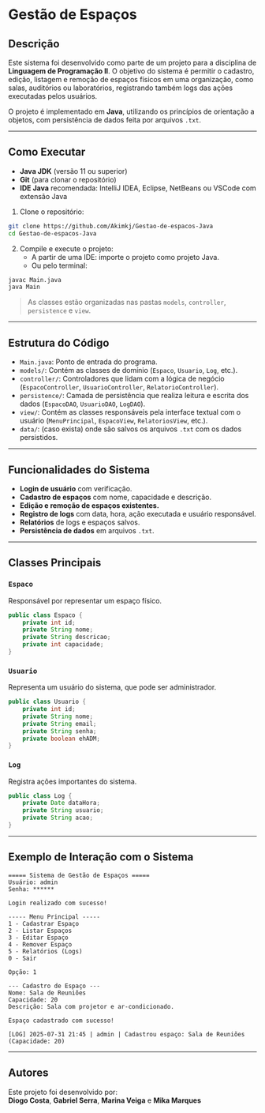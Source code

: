 # Gestão de Espaços

## Descrição

Este sistema foi desenvolvido como parte de um projeto para a disciplina de **Linguagem de Programação II**. O objetivo do sistema é permitir o cadastro, edição, listagem e remoção de espaços físicos em uma organização, como salas, auditórios ou laboratórios, registrando também logs das ações executadas pelos usuários.

O projeto é implementado em **Java**, utilizando os princípios de orientação a objetos, com persistência de dados feita por arquivos `.txt`.

---

## Como Executar

- **Java JDK** (versão 11 ou superior)  
- **Git** (para clonar o repositório)  
- **IDE Java** recomendada: IntelliJ IDEA, Eclipse, NetBeans ou VSCode com extensão Java  

1. Clone o repositório:
```bash
git clone https://github.com/Akimkj/Gestao-de-espacos-Java
cd Gestao-de-espacos-Java
```

2. Compile e execute o projeto:
   - A partir de uma IDE: importe o projeto como projeto Java.
   - Ou pelo terminal:
```bash
javac Main.java
java Main
```

> As classes estão organizadas nas pastas `models`, `controller`, `persistence` e `view`.

---

## Estrutura do Código

- `Main.java`: Ponto de entrada do programa.
- `models/`: Contém as classes de domínio (`Espaco`, `Usuario`, `Log`, etc.).
- `controller/`: Controladores que lidam com a lógica de negócio (`EspacoController`, `UsuarioController`, `RelatorioController`).
- `persistence/`: Camada de persistência que realiza leitura e escrita dos dados (`EspacoDAO`, `UsuarioDAO`, `LogDAO`).
- `view/`: Contém as classes responsáveis pela interface textual com o usuário (`MenuPrincipal`, `EspacoView`, `RelatoriosView`, etc.).
- `data/`: (caso exista) onde são salvos os arquivos `.txt` com os dados persistidos.

---

## Funcionalidades do Sistema

- **Login de usuário** com verificação.
- **Cadastro de espaços** com nome, capacidade e descrição.
- **Edição e remoção de espaços existentes.**
- **Registro de logs** com data, hora, ação executada e usuário responsável.
- **Relatórios** de logs e espaços salvos.
- **Persistência de dados** em arquivos `.txt`.

---

## Classes Principais

### `Espaco`
Responsável por representar um espaço físico.
```java
public class Espaco {
    private int id;
    private String nome;
    private String descricao;
    private int capacidade;
}
```

### `Usuario`
Representa um usuário do sistema, que pode ser administrador.
```java
public class Usuario {
    private int id;
    private String nome;
    private String email;
    private String senha;
    private boolean ehADM;
}
```

### `Log`
Registra ações importantes do sistema.
```java
public class Log {
    private Date dataHora;
    private String usuario;
    private String acao;
}
```

---

## Exemplo de Interação com o Sistema

```plaintext
===== Sistema de Gestão de Espaços =====
Usuário: admin
Senha: ******

Login realizado com sucesso!

----- Menu Principal -----
1 - Cadastrar Espaço
2 - Listar Espaços
3 - Editar Espaço
4 - Remover Espaço
5 - Relatórios (Logs)
0 - Sair

Opção: 1

--- Cadastro de Espaço ---
Nome: Sala de Reuniões
Capacidade: 20
Descrição: Sala com projetor e ar-condicionado.

Espaço cadastrado com sucesso!

[LOG] 2025-07-31 21:45 | admin | Cadastrou espaço: Sala de Reuniões (Capacidade: 20)
```

---

## Autores

Este projeto foi desenvolvido por:  
**Diogo Costa**, **Gabriel Serra**, **Marina Veiga** e **Mika Marques**
